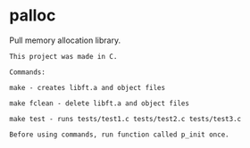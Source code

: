 # palloc
Pull memory allocation library.

    This project was made in C.
    
    Commands:
    
    make - creates libft.a and object files
    
    make fclean - delete libft.a and object files
    
    make test - runs tests/test1.c tests/test2.c tests/test3.c

    Before using commands, run function called p_init once.
